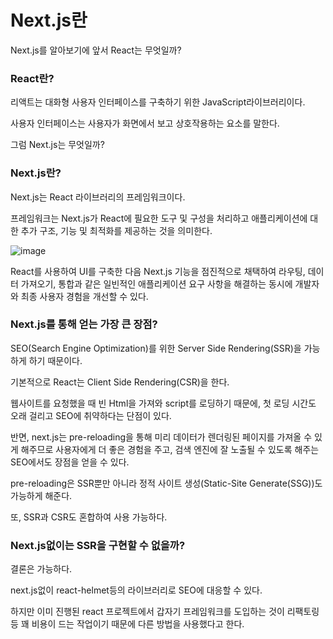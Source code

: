 # Next.js란

Next.js를 알아보기에 앞서 React는 무엇일까?

### React란?

리액트는 대화형 사용자 인터페이스를 구축하기 위한 JavaScript라이브러리이다.

사용자 인터페이스는 사용자가 화면에서 보고 상호작용하는 요소를 말한다.

그럼 Next.js는 무엇일까?

### Next.js란?

Next.js는 React 라이브러리의 프레임워크이다.

프레임워크는 Next.js가 React에 필요한 도구 및 구성을 처리하고 애플리케이션에 대한 추가 구조, 기능 및 최적화를 제공하는 것을 의미한다.

![image](https://user-images.githubusercontent.com/98325285/176468385-72f1cabe-993d-4aff-b876-df7f224c793e.png)

React를 사용하여 UI를 구축한 다음 Next.js 기능을 점진적으로 채택하여 라우팅, 데이터 가져오기, 통합과 같은 일빈적인 애플리케이션 요구 사항을 해결하는 동시에 개발자와 최종 사용자 경험을 개선할 수 있다.

### Next.js를 통해 얻는 가장 큰 장점?

SEO(Search Engine Optimization)를 위한 Server Side Rendering(SSR)을 가능하게 하기 때문이다.

기본적으로 React는 Client Side Rendering(CSR)을 한다.

웹사이트를 요청했을 때 빈 Html을 가져와 script를 로딩하기 때문에, 첫 로딩 시간도 오래 걸리고 SEO에 취약하다는 단점이 있다.

반면, next.js는 pre-reloading을 통해 미리 데이터가 렌더링된 페이지를 가져올 수 있게 해주므로 사용자에게 더 좋은 경험을 주고, 검색 엔진에 잘 노출될 수 있도록 해주는 SEO에서도 장점을 얻을 수 있다.

pre-reloading은 SSR뿐만 아니라 정적 사이트 생성(Static-Site Generate(SSG))도 가능하게 해준다.

또, SSR과 CSR도 혼합하여 사용 가능하다.

### Next.js없이는 SSR을 구현할 수 없을까?

결론은 가능하다.

next.js없이 react-helmet등의 라이브러리로 SEO에 대응할 수 있다.

하지만 이미 진행된 react 프로젝트에서 갑자기 프레임워크를 도입하는 것이 리팩토링 등 꽤 비용이 드는 작업이기 때문에 다른 방법을 사용했다고 한다.

